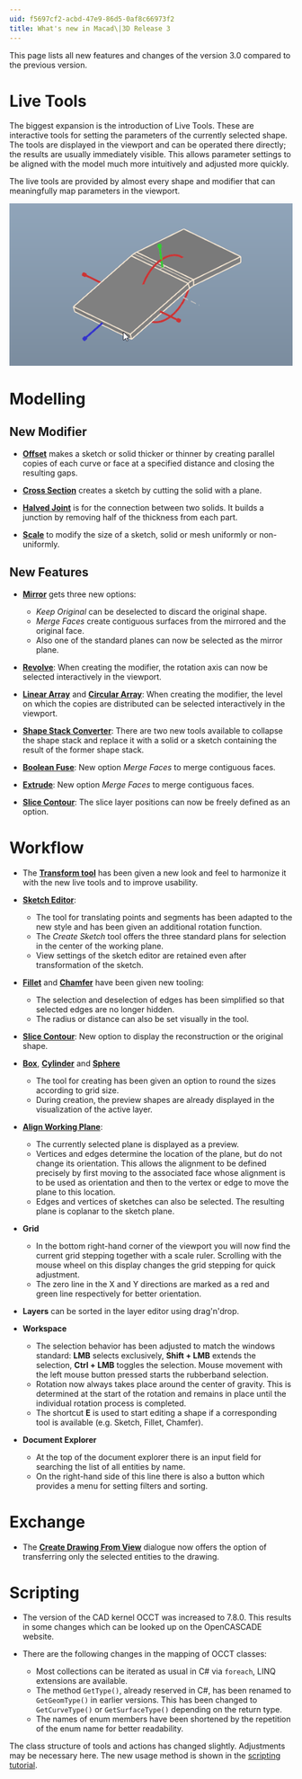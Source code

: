 ```yaml
---
uid: f5697cf2-acbd-47e9-86d5-0af8c66973f2
title: What's new in Macad\|3D Release 3
---
```

This page lists all new features and changes of the version 3.0 compared to the previous version.

# Live Tools

The biggest expansion is the introduction of Live Tools. These are interactive tools for setting the parameters of the currently selected shape. The tools are displayed in the viewport and can be operated there directly; the results are usually immediately visible. This allows parameter settings to be aligned with the model much more intuitively and adjusted more quickly.

The live tools are provided by almost every shape and modifier that can meaningfully map parameters in the viewport.

![_Live Tool_ of _Flange Sheet_ in action](LiveToolsDemo.apng)

# Modelling

## New Modifier

* **[Offset](xref:af5f6317-5201-4c55-b56d-da368f359324)** makes a sketch or solid thicker or thinner by creating parallel copies of each curve or face at a specified distance and closing the resulting gaps.

* **[Cross Section](xref:86065e4d-c0fc-46e2-aae4-4b385fb47409)** creates a sketch by cutting the solid with a plane.

* **[Halved Joint](xref:ee35e475-eb9c-4871-9da8-e04e53faef6a)** is for the connection between two solids. It builds a junction by removing half of the thickness from each part.

* **[Scale](xref:5974b87b-8ce2-4454-b400-377b936650bb)** to modify the size of a sketch, solid or mesh uniformly or non-uniformly.

## New Features

* **[Mirror](xref:6578fa5e-7536-4df2-96fc-18a31a4cee9c)** gets three new options: 
    - _Keep Original_ can be deselected to discard the original shape. 
    - _Merge Faces_ create contiguous surfaces from the mirrored and the original face.     
    - Also one of the standard planes can now be selected as the mirror plane.

* **[Revolve](xref:74c0aab4-7847-4dcb-83e9-6ed639f4591c)**:  When creating the modifier, the rotation axis can now be selected interactively in the viewport.

* **[Linear Array](xref:c867c6ad-f4ce-432b-a097-99596e31fea1)** and **[Circular Array](xref:07407809-3236-4469-ad99-526aab13b6e7)**: When creating the modifier, the level on which the copies are distributed can be selected interactively in the viewport.

* **[Shape Stack Converter](xref:e0d6ed71-f1fa-481b-94b4-c7f76591b1b4#shape-stack-converter)**: There are two new tools available to collapse the shape stack and replace it with a solid or a sketch containing the result of the former shape stack.

* **[Boolean Fuse](xref:dff138bf-06a6-485c-a94d-890ef71a1372)**: New option _Merge Faces_ to merge contiguous faces. 

* **[Extrude](xref:240a3c08-f9a0-4e31-88e0-7b034c1d9f9d)**: New option _Merge Faces_ to merge contiguous faces. 

* **[Slice Contour](xref:0c834add-faf4-48f0-a8c3-e6dce411774c#cut-plan-(slice-contour))**: The slice layer positions can now be freely defined as an option.

# Workflow

* The **[Transform tool](xref:e0d6ed71-f1fa-481b-94b4-c7f76591b1b4#transform)** has been given a new look and feel to harmonize it with the new live tools and to improve usability.

* **[Sketch Editor](xref:0dc12d15-5450-460c-909b-f25ed1cf4b7e#sketch-editor)**: 
    - The tool for translating points and segments has been adapted to the new style and has been given an additional rotation function.
    - The _Create Sketch_ tool offers the three standard plans for selection in the center of the working plane.
    - View settings of the sketch editor are retained even after transformation of the sketch.

* **[Fillet](xref:9b151212-b7f3-43ab-ad5a-bb03c8c8b083)** and **[Chamfer](xref:28fda54f-4380-45f4-b55e-23093b6dc6de)** have been given new tooling: 
    - The selection and deselection of edges has been simplified so that selected edges are no longer hidden.
    - The radius or distance can also be set visually in the tool.

* **[Slice Contour](xref:0c834add-faf4-48f0-a8c3-e6dce411774c#cut-plan-(slice-contour))**: New option to display the reconstruction or the original shape.

* **[Box](xref:5da4906e-c86b-4f91-8b30-f5163e152d0e)**, **[Cylinder](xref:5da4906e-c86b-4f91-8b30-f5163e152d1e)** and **[Sphere](xref:eecb316b-a4da-441b-b9a6-3fadf9275889)**
    - The tool for creating has been given an option to round the sizes according to grid size.
    - During creation, the preview shapes are already displayed in the visualization of the active layer.

* **[Align Working Plane](xref:e0d6ed71-f1fa-481b-94b4-c7f76591b1b4#working-plane)**:
    - The currently selected plane is displayed as a preview.
    - Vertices and edges determine the location of the plane, but do not change its orientation. This allows the alignment to be defined precisely by first moving to the associated face whose alignment is to be used as orientation and then to the vertex or edge to move the plane to this location.
    - Edges and vertices of sketches can also be selected. The resulting plane is coplanar to the sketch plane.

* **Grid**
    - In the bottom right-hand corner of the viewport you will now find the current grid stepping together with a scale ruler. Scrolling with the mouse wheel on this display changes the grid stepping for quick adjustment.
    - The zero line in the X and Y directions are marked as a red and green line respectively for better orientation.

* **Layers** can be sorted in the layer editor using drag'n'drop.

* **Workspace**
    - The selection behavior has been adjusted to match the windows standard: __LMB__ selects exclusively, __Shift + LMB__ extends the selection, __Ctrl + LMB__ toggles the selection. Mouse movement with the left mouse button pressed starts the rubberband selection.
    - Rotation now always takes place around the center of gravity. This is determined at the start of the rotation and remains in place until the individual rotation process is completed.
    - The shortcut __E__ is used to start editing a shape if a corresponding tool is available (e.g. Sketch, Fillet, Chamfer).

* **Document Explorer**
    - At the top of the document explorer there is an input field for searching the list of all entities by name.
    - On the right-hand side of this line there is also a button which provides a menu for setting filters and sorting.

# Exchange

* The **[Create Drawing From View](xref:0c834add-faf4-48f0-a8c3-e6dce411774c#drawings)** dialogue now offers the option of transferring only the selected entities to the drawing.

# Scripting

* The version of the CAD kernel OCCT was increased to 7.8.0. This results in some changes which can be looked up on the OpenCASCADE website.

* There are the following changes in the mapping of OCCT classes:
    - Most collections can be iterated as usual in C# via `foreach`, LINQ extensions are available.
    - The method `GetType()`, already reserved in C#, has been renamed to `GetGeomType()` in earlier versions. This has been changed to `GetCurveType()` or `GetSurfaceType()` depending on the return type.
    - The names of enum members have been shortened by the repetition of the enum name for better readability.

The class structure of tools and actions has changed slightly. Adjustments may be necessary here. The new usage method is shown in the [scripting tutorial](xref:8bd40f7f-0687-46fe-ba84-2faf6bc91571).

